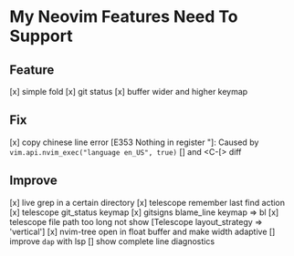 # My Neovim Features Need To Support

## Feature

[x] simple fold
[x] git status
[x] buffer wider and higher keymap

## Fix

[x] copy chinese line error [E353 Nothing in register "]: Caused by `vim.api.nvim_exec("language en_US", true)`
[] <Esc> and <C-[> diff

## Improve

[x] live grep in a certain directory
[x] telescope remember last find action
[x] telescope git_status keymap
[x] gitsigns blame_line keymap => <leader>bl
[x] telescope file path too long not show [Telescope layout_strategy => 'vertical']
[x] nvim-tree open in float buffer and make width adaptive
[] improve `dap` with lsp
[] show complete line diagnostics
